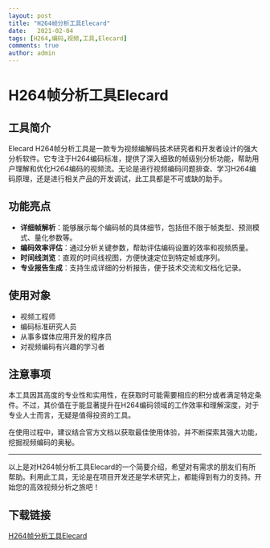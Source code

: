 ```yaml
---
layout: post
title: "H264帧分析工具Elecard"
date:   2021-02-04
tags: [H264,编码,视频,工具,Elecard]
comments: true
author: admin
---
```

# H264帧分析工具Elecard

## 工具简介

 Elecard H264帧分析工具是一款专为视频编解码技术研究者和开发者设计的强大分析软件。它专注于H264编码标准，提供了深入细致的帧级别分析功能，帮助用户理解和优化H264编码的视频流。无论是进行视频编码问题排查、学习H264编码原理，还是进行相关产品的开发调试，此工具都是不可或缺的助手。

## 功能亮点

- **详细帧解析**：能够展示每个编码帧的具体细节，包括但不限于帧类型、预测模式、量化参数等。
- **编码效率评估**：通过分析关键参数，帮助评估编码设置的效率和视频质量。
- **时间线浏览**：直观的时间线视图，方便快速定位到特定帧或序列。
- **专业报告生成**：支持生成详细的分析报告，便于技术交流和文档化记录。
  
## 使用对象

- 视频工程师
- 编码标准研究人员
- 从事多媒体应用开发的程序员
- 对视频编码有兴趣的学习者

## 注意事项

本工具因其高度的专业性和实用性，在获取时可能需要相应的积分或者满足特定条件。不过，其价值在于能显著提升在H264编码领域的工作效率和理解深度，对于专业人士而言，无疑是值得投资的工具。

在使用过程中，建议结合官方文档以获取最佳使用体验，并不断探索其强大功能，挖掘视频编码的奥秘。

---

以上是对H264帧分析工具Elecard的一个简要介绍，希望对有需求的朋友们有所帮助。利用此工具，无论是在项目开发还是学术研究上，都能得到有力的支持。开始您的高效视频分析之旅吧！

## 下载链接

[H264帧分析工具Elecard](https://pan.quark.cn/s/929f7e37e81d)